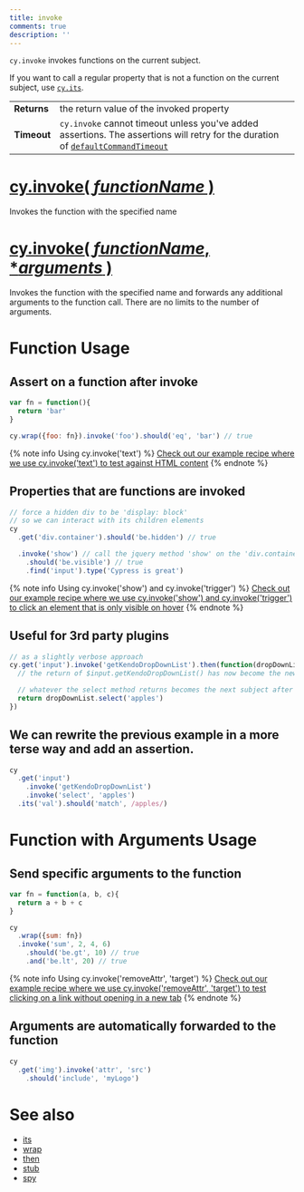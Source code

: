 ```yaml
---
title: invoke
comments: true
description: ''
---
```


`cy.invoke` invokes functions on the current subject.

If you want to call a regular property that is not a function on the current subject, use [`cy.its`](https://on.cypress.io/api/its).

| | |
|--- | --- |
| **Returns** | the return value of the invoked property |
| **Timeout** | `cy.invoke` cannot timeout unless you've added assertions. The assertions will retry for the duration of [`defaultCommandTimeout`](https://on.cypress.io/guides/configuration#timeouts)  |

# [cy.invoke( *functionName* )](#function-usage)

Invokes the function with the specified name

# [cy.invoke( *functionName*, **arguments* )](#function-with-arguments-usage)

Invokes the function with the specified name and forwards any additional arguments to the function call. There are no limits to the number of arguments.

# Function Usage

## Assert on a function after invoke

```javascript
var fn = function(){
  return 'bar'
}

cy.wrap({foo: fn}).invoke('foo').should('eq', 'bar') // true
```

{% note info Using cy.invoke('text') %}
[Check out our example recipe where we use cy.invoke('text') to test against HTML content](https://github.com/cypress-io/cypress-example-recipes/blob/master/cypress/integration/bootstrapping_app_test_data_spec.js)
{% endnote %}

## Properties that are functions are invoked

```javascript
// force a hidden div to be 'display: block'
// so we can interact with its children elements
cy
  .get('div.container').should('be.hidden') // true

  .invoke('show') // call the jquery method 'show' on the 'div.container'
    .should('be.visible') // true
    .find('input').type('Cypress is great')
```

{% note info Using cy.invoke('show') and cy.invoke('trigger') %}
[Check out our example recipe where we use cy.invoke('show') and cy.invoke('trigger') to click an element that is only visible on hover](https://github.com/cypress-io/cypress-example-recipes/blob/master/cypress/integration/hover_hidden_elements.js)
{% endnote %}

## Useful for 3rd party plugins

```javascript
// as a slightly verbose approach
cy.get('input').invoke('getKendoDropDownList').then(function(dropDownList){
  // the return of $input.getKendoDropDownList() has now become the new subject

  // whatever the select method returns becomes the next subject after this
  return dropDownList.select('apples')
})
```

## We can rewrite the previous example in a more terse way and add an assertion.

```javascript
cy
  .get('input')
    .invoke('getKendoDropDownList')
    .invoke('select', 'apples')
  .its('val').should('match', /apples/)
```

# Function with Arguments Usage

## Send specific arguments to the function

```javascript
var fn = function(a, b, c){
  return a + b + c
}

cy
  .wrap({sum: fn})
  .invoke('sum', 2, 4, 6)
    .should('be.gt', 10) // true
    .and('be.lt', 20) // true
```

{% note info Using cy.invoke('removeAttr', 'target') %}
[Check out our example recipe where we use cy.invoke('removeAttr', 'target') to test clicking on a link without opening in a new tab](https://github.com/cypress-io/cypress-example-recipes/blob/master/cypress/integration/tab_handling_anchor_links_spec.js)
{% endnote %}

## Arguments are automatically forwarded to the function

```javascript
cy
  .get('img').invoke('attr', 'src')
    .should('include', 'myLogo')
```

# See also

- [its](https://on.cypress.io/api/its)
- [wrap](https://on.cypress.io/api/wrap)
- [then](https://on.cypress.io/api/then)
- [stub](https://on.cypress.io/api/stub)
- [spy](https://on.cypress.io/api/spy)
